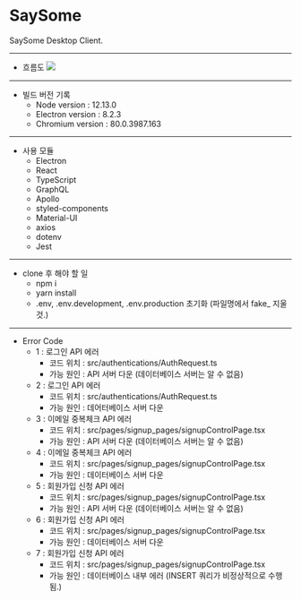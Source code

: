 # SaySome

SaySome Desktop Client.   
- - -
* 흐름도
<img src="https://user-images.githubusercontent.com/52199223/82762655-348beb00-9e3d-11ea-8694-f72eacdfffb2.PNG"><img>   
- - -
* 빌드 버전 기록   
  * Node version : 12.13.0   
  * Electron version : 8.2.3   
  * Chromium version : 80.0.3987.163   
- - -
* 사용 모듈
  * Electron
  * React
  * TypeScript
  * GraphQL
  * Apollo
  * styled-components
  * Material-UI
  * axios
  * dotenv
  * Jest
- - -
* clone 후 해야 할 일   
  * npm i
  * yarn install
  * .env, .env.development, .env.production 초기화 (파일명에서 fake_ 지울 것.)
- - -
* Error Code
  * 1 : 로그인 API 에러
    + 코드 위치 : src/authentications/AuthRequest.ts
    + 가능 원인 : API 서버 다운 (데이터베이스 서버는 알 수 없음)
  * 2 : 로그인 API 에러
    + 코드 위치 : src/authentications/AuthRequest.ts
    + 가능 원인 : 데어터베이스 서버 다운
  * 3 : 이메일 중복체크 API 에러
    + 코드 위치 : src/pages/signup_pages/signupControlPage.tsx
    + 가능 원인 : API 서버 다운 (데이터베이스 서버는 알 수 없음)
  * 4 : 이메일 중복체크 API 에러
    + 코드 위치 : src/pages/signup_pages/signupControlPage.tsx
    + 가능 원인 : 데이터베이스 서버 다운
  * 5 : 회원가입 신청 API 에러
    + 코드 위치 : src/pages/signup_pages/signupControlPage.tsx
    + 가능 원인 : API 서버 다운 (데이터베이스 서버는 알 수 없음)
  * 6 : 회원가입 신청 API 에러
    + 코드 위치 : src/pages/signup_pages/signupControlPage.tsx
    + 가능 원인 : 데이터베이스 서버 다운
  * 7 : 회원가입 신청 API 에러
    + 코드 위치 : src/pages/signup_pages/signupControlPage.tsx
    + 가능 원인 : 데이터베이스 내부 에러 (INSERT 쿼리가 비정상적으로 수행됨.)
